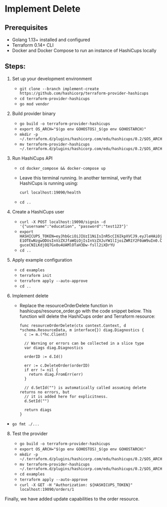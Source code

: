 # Implement Delete

## Prerequisites

- Golang 1.13+ installed and configured
- Terraform 0.14+ CLI 
- Docker and Docker Compose to run an instance of HashiCups locally

## Steps:

1. Set up your development environment

    - `git clone --branch implement-create https://github.com/hashicorp/terraform-provider-hashicups`
    - `cd terraform-provider-hashicups`
    - `go mod vendor`

2. Build provider binary

    - `go build -o terraform-provider-hashicups`
    - `export OS_ARCH="$(go env GOHOSTOS)_$(go env GOHOSTARCH)"`
    - `mkdir -p ~/.terraform.d/plugins/hashicorp.com/edu/hashicups/0.2/$OS_ARCH`
    - `mv terraform-provider-hashicups ~/.terraform.d/plugins/hashicorp.com/edu/hashicups/0.2/$OS_ARCH`


3. Run HashiCups API

    - `cd docker_compose && docker-compose up`
    - Leave this terminal running. In another terminal, verify that HashiCups is running using:
        
        `curl localhost:19090/health`
    - `cd ..`
       
4. Create a HashiCups user

    - `curl -X POST localhost:19090/signin -d '{"username":"education", "password":"test123"}'`
    - `export HASHICUPS_TOKEN=eyJhbGciOiJIUzI1NiIsInR5cCI6IkpXVCJ9.eyJleHAiOjE1OTEwNzgwODUsInVzZXJfaWQiOjIsInVzZXJuYW1lIjoiZWR1Y2F0aW9uIn0.CguceCNILKdjOQ7Gx0u4UAMlOTaH3Dw-fsll2iXDrYU`
    - `cd ..`
    
    
5. Apply example configuration

    - `cd examples`
    - `terraform init`
    - `terraform apply --auto-approve`
    -  `cd ..`
    
6. Implement delete
        
    - Replace the resourceOrderDelete function in hashicups/resource_order.go with the code snippet below. This function will delete the HashiCups order and Terraform resource:
      ```
      func resourceOrderDelete(ctx context.Context, d *schema.ResourceData, m interface{}) diag.Diagnostics {
        c := m.(*hc.Client)

        // Warning or errors can be collected in a slice type
        var diags diag.Diagnostics

        orderID := d.Id()

        err := c.DeleteOrder(orderID)
        if err != nil {
          return diag.FromErr(err)
        }

        // d.SetId("") is automatically called assuming delete returns no errors, but
        // it is added here for explicitness.
        d.SetId("")

        return diags
      }

  - `go fmt ./...`

   
8. Test the provider

    - `go build -o terraform-provider-hashicups`
    - `export OS_ARCH="$(go env GOHOSTOS)_$(go env GOHOSTARCH)"`
    - `mkdir -p ~/.terraform.d/plugins/hashicorp.com/edu/hashicups/0.2/$OS_ARCH`
    - `mv terraform-provider-hashicups ~/.terraform.d/plugins/hashicorp.com/edu/hashicups/0.2/$OS_ARCH`
    - `cd examples`
    - `terraform apply --auto-approve`
    - `curl -X GET -H "Authorization: ${HASHICUPS_TOKEN}" localhost:19090/orders/1`

Finally, we have added update capabilities to the order resource.
